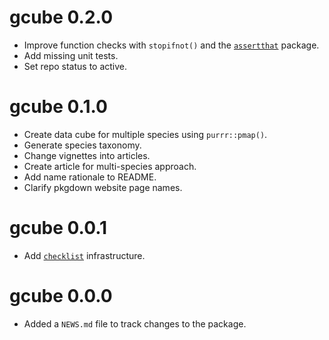 # gcube 0.2.0

*	Improve function checks with `stopifnot()` and the [`assertthat`](https://cran.r-project.org/web/packages/assertthat/index.html) package.
*	Add missing unit tests.
*	Set repo status to active.

# gcube 0.1.0

* Create data cube for multiple species using `purrr::pmap()`.
* Generate species taxonomy.
* Change vignettes into articles.
* Create article for multi-species approach.
* Add name rationale to README.
* Clarify pkgdown website page names.

# gcube 0.0.1

* Add [`checklist`](https://inbo.github.io/checklist/) infrastructure.

# gcube 0.0.0

* Added a `NEWS.md` file to track changes to the package.
